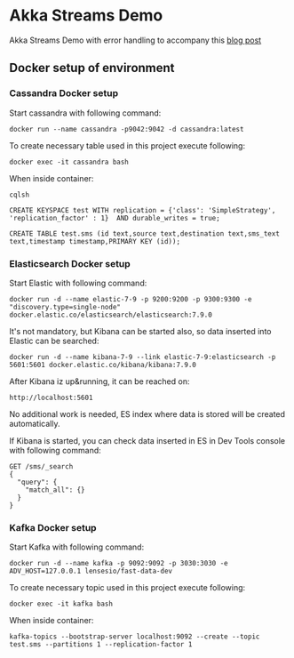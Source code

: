 # Akka Streams Demo 

Akka Streams Demo with error handling to accompany this  [blog post](https://medium.com/@iturcino/handling-external-resource-failures-in-akka-streams-4f9c81b1d1b0)

## Docker setup of environment

### Cassandra Docker setup
Start cassandra with following command:

`docker run --name cassandra -p9042:9042 -d cassandra:latest`

To create necessary table used in this project execute following:

`docker exec -it cassandra bash`

When inside container:

`cqlsh`

```
CREATE KEYSPACE test WITH replication = {'class': 'SimpleStrategy', 'replication_factor' : 1}  AND durable_writes = true;

CREATE TABLE test.sms (id text,source text,destination text,sms_text text,timestamp timestamp,PRIMARY KEY (id));

```
### Elasticsearch Docker setup

Start Elastic with following command:

`docker run -d --name elastic-7-9 -p 9200:9200 -p 9300:9300 -e "discovery.type=single-node" docker.elastic.co/elasticsearch/elasticsearch:7.9.0`

It's not mandatory, but Kibana can be started also, so data inserted into Elastic can be searched:

`docker run -d --name kibana-7-9 --link elastic-7-9:elasticsearch -p 5601:5601 docker.elastic.co/kibana/kibana:7.9.0`

After Kibana iz up&running, it can be reached on:

`http://localhost:5601`

No additional work is needed, ES index where data is stored will be created automatically.

If Kibana is started, you can check data inserted in ES in Dev Tools console with following command:

```
GET /sms/_search
{
  "query": {
    "match_all": {}
  }
}
```

### Kafka Docker setup
Start Kafka with following command:

`docker run -d --name kafka -p 9092:9092 -p 3030:3030 -e ADV_HOST=127.0.0.1 lensesio/fast-data-dev`

To create necessary topic used in this project execute following:

`docker exec -it kafka bash`

When inside container:

`kafka-topics --bootstrap-server localhost:9092 --create --topic test.sms --partitions 1 --replication-factor 1`





